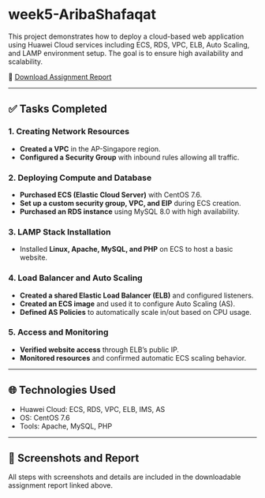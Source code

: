 # week5-AribaShafaqat

This project demonstrates how to deploy a cloud-based web application using Huawei Cloud services including ECS, RDS, VPC, ELB, Auto Scaling, and LAMP environment setup. The goal is to ensure high availability and scalability.

📄 [Download Assignment Report](./Ariba%20Shafaqat%20assignment%201.docx)

---

## ✅ Tasks Completed

### 1. Creating Network Resources
- **Created a VPC** in the AP-Singapore region.
- **Configured a Security Group** with inbound rules allowing all traffic.
  
### 2. Deploying Compute and Database
- **Purchased ECS (Elastic Cloud Server)** with CentOS 7.6.
- **Set up a custom security group, VPC, and EIP** during ECS creation.
- **Purchased an RDS instance** using MySQL 8.0 with high availability.

### 3. LAMP Stack Installation
- Installed **Linux, Apache, MySQL, and PHP** on ECS to host a basic website.

### 4. Load Balancer and Auto Scaling
- **Created a shared Elastic Load Balancer (ELB)** and configured listeners.
- **Created an ECS image** and used it to configure Auto Scaling (AS).
- **Defined AS Policies** to automatically scale in/out based on CPU usage.

### 5. Access and Monitoring
- **Verified website access** through ELB’s public IP.
- **Monitored resources** and confirmed automatic ECS scaling behavior.

---

## 🌐 Technologies Used
- Huawei Cloud: ECS, RDS, VPC, ELB, IMS, AS
- OS: CentOS 7.6
- Tools: Apache, MySQL, PHP

---

## 📸 Screenshots and Report
All steps with screenshots and details are included in the downloadable assignment report linked above.
